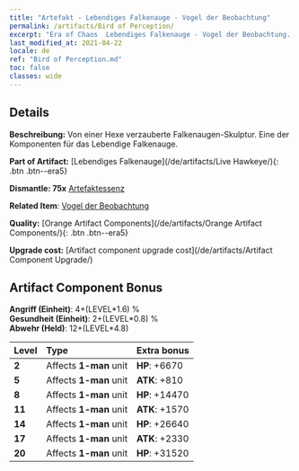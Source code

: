 ```yaml
---
title: "Artefakt - Lebendiges Falkenauge - Vogel der Beobachtung"
permalink: /artifacts/Bird of Perception/
excerpt: "Era of Chaos  Lebendiges Falkenauge - Vogel der Beobachtung. Von einer Hexe verzauberte Falkenaugen-Skulptur. Eine der Komponenten für das Lebendige Falkenauge."
last_modified_at: 2021-04-22
locale: de
ref: "Bird of Perception.md"
toc: false
classes: wide
---
```




## Details

 **Beschreibung:** Von einer Hexe verzauberte Falkenaugen-Skulptur. Eine der Komponenten für das Lebendige Falkenauge.

 **Part of Artifact:** [Lebendiges Falkenauge](/de/artifacts/Live Hawkeye/){: .btn .btn--era5}

 **Dismantle: 75x** [Artefaktessenz](/ItemsDE/con_905/)

 **Related Item**: [Vogel der Beobachtung](/ItemsDE/art_132/)

 **Quality:** [Orange Artifact Components](/de/artifacts/Orange Artifact Components/){: .btn .btn--era5}

 **Upgrade cost:** [Artifact component upgrade cost](/de/artifacts/Artifact Component Upgrade/)

## Artifact Component Bonus

  **Angriff (Einheit)**: 4+(LEVEL\*1.6) %<br/>**Gesundheit (Einheit)**: 2+(LEVEL\*0.8) %<br/>**Abwehr (Held)**: 12+(LEVEL\*4.8)

  |  Level  | Type |    Extra bonus  | 
  |:--------|:-----|:----------------| 
  | **2** | Affects **1-man** unit | **HP**: +6670 | 
  | **5** | Affects **1-man** unit | **ATK**: +810 | 
  | **8** | Affects **1-man** unit | **HP**: +14470 | 
  | **11** | Affects **1-man** unit | **ATK**: +1570 | 
  | **14** | Affects **1-man** unit | **HP**: +26640 | 
  | **17** | Affects **1-man** unit | **ATK**: +2330 | 
  | **20** | Affects **1-man** unit | **HP**: +31520 | 
